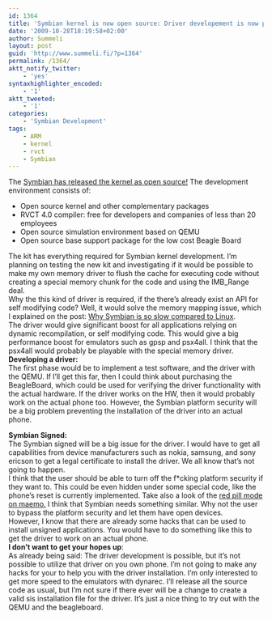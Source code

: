 ```yaml
---
id: 1364
title: 'Symbian kernel is now open source: Driver developement is now possible!'
date: '2009-10-28T18:19:58+02:00'
author: Summeli
layout: post
guid: 'http://www.summeli.fi/?p=1364'
permalink: /1364/
aktt_notify_twitter:
    - 'yes'
syntaxhighlighter_encoded:
    - '1'
aktt_tweeted:
    - '1'
categories:
    - 'Symbian Development'
tags:
    - ARM
    - kernel
    - rvct
    - Symbian
---
```


The [Symbian has released the kernel as open source!](http://blog.symbian.org/2009/10/21/delivering-on-promises-come-out-to-play/) The development environment consists of:

- Open source kernel and other complementary packages
- RVCT 4.0 compiler: free for developers and companies of less than 20 employees
- Open source simulation environment based on QEMU
- Open source base support package for the low cost Beagle Board

The kit has everything required for Symbian kernel development. I’m planning on testing the new kit and investigating if it would be possible to make my own memory driver to flush the cache for executing code without creating a special memory chunk for the code and using the IMB\_Range deal.  
Why the this kind of driver is required, if the there’s already exist an API for self modifying code? Well, it would solve the memory mapping issue, which I explained on the post: [Why Symbian is so slow compared to Linux](http://www.summeli.com/?p=1143).  
The driver would give significant boost for all applications relying on dynamic recompilation, or self modifying code. This would give a big performance boost for emulators such as gpsp and psx4all. I think that the psx4all would probably be playable with the special memory driver.  
**Developing a driver:**  
The first phase would be to implement a test software, and the driver with the QEMU. If I’ll get this far, then I could think about purchasing the BeagleBoard, which could be used for verifying the driver functionality with the actual hardware. If the driver works on the HW, then it would probably work on the actual phone too. However, the Symbian platform security will be a big problem preventing the installation of the driver into an actual phone.  
  
**Symbian Signed:**  
The Symbian signed will be a big issue for the driver. I would have to get all capabilities from device manufacturers such as nokia, samsung, and sony ericson to get a legal certificate to install the driver. We all know that’s not going to happen.  
I think that the user should be able to turn off the f\*cking platform security if they want to. This could be even hidden under some special code, like the phone’s reset is currently implemented. Take also a look of the [red pill mode on maemo.](http://wiki.maemo.org/Red_Pill_mode) I think that Symbian needs something similar. Why not the user to bypass the platform security and let them have open devices.  
However, I know that there are already some hacks that can be used to install unsigned applications. You would have to do something like this to get the driver to work on an actual phone.  
**I don’t want to get your hopes up**:  
As already being said: The driver development is possible, but it’s not possible to utilize that driver on you own phone. I’m not going to make any hacks for your to help you with the driver installation. I’m only interested to get more speed to the emulators with dynarec. I’ll release all the source code as usual, but I’m not sure if there ever will be a change to create a valid sis installation file for the driver. It’s just a nice thing to try out with the QEMU and the beagleboard.